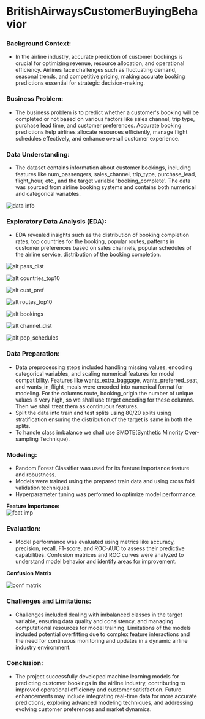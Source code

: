 # BritishAirwaysCustomerBuyingBehavior

<!-- ### The main responsibilities:

 - Completed a simulation focusing on how data science is a critical component
   of British Airways success.
 - Scraped and analysed customer review data to uncover findings,
 - Built a predictive model to understand factors that influence buying
   behaviour.
-->
  
 ### **Background Context**:

- In the airline industry, accurate prediction of customer bookings is crucial for optimizing revenue, resource allocation, and operational efficiency. Airlines face challenges such as fluctuating demand, seasonal trends, and competitive pricing, making accurate booking predictions essential for strategic decision-making.

### **Business Problem**:

- The business problem is to predict whether a customer's booking will be completed or not based on various factors like sales channel, trip type, purchase lead time, and customer preferences. Accurate booking predictions help airlines allocate resources efficiently, manage flight schedules effectively, and enhance overall customer experience.

### **Data Understanding**:

- The dataset contains information about customer bookings, including features like num_passengers, sales_channel, trip_type, purchase_lead, flight_hour, etc., and the target variable 'booking_complete'. The data was sourced from airline booking systems and contains both numerical and categorical variables.

![data info](./images/data_dict.png)

### **Exploratory Data Analysis (EDA)**:

- EDA revealed insights such as the distribution of booking completion rates, top countries for the booking, popular routes, patterns in customer preferences based on sales channels, popular schedules of the airline service, distribution of the booking completion.


![alt pass_dist](./images/pass_dist.png)  


![alt countries_top10](./images/countries_top10.png)  


![alt cust_pref](./images/cust_pref.png)  



![alt routes_top10](./images/routes_top10.png)  



![alt bookings](./images/bookings.png)  



![alt channel_dist](./images/channel_dist.png)  



![alt pop_schedules](./images/pop_schedules.png)  






### **Data Preparation**:

- Data preprocessing steps included handling missing values, encoding categorical variables, and scaling numerical features for model compatibility. Features like wants_extra_baggage, wants_preferred_seat, and wants_in_flight_meals were encoded into numerical format for modeling. For the columns route, booking_origin the number of unique values is very high, so we shall use target encoding for these columns. Then we shall treat them as continuous features.
- Split the data into train and test splits using 80/20 splits using stratification ensuring the distribution of the target is same in both the splits.
- To handle class imbalance we shall use SMOTE(Synthetic Minority Over-sampling Technique).

### **Modeling**:

- Random Forest Classifier was used for its feature importance feature and robustness.
- Models were trained using the prepared train data and using cross fold validation techniques.
- Hyperparameter tuning was performed to optimize model performance.

**Feature Importance:**  
![feat imp](./images/rf_featureimp.png)

### **Evaluation**:

- Model performance was evaluated using metrics like accuracy, precision, recall, F1-score, and ROC-AUC to assess their predictive capabilities. Confusion matrices and ROC curves were analyzed to understand model behavior and identify areas for improvement.

**Confusion Matrix**  

![conf matrix](./images/confusion_matrix.png)

### **Challenges and Limitations**:

- Challenges included dealing with imbalanced classes in the target variable, ensuring data quality and consistency, and managing computational resources for model training. Limitations of the models included potential overfitting due to complex feature interactions and the need for continuous monitoring and updates in a dynamic airline industry environment.

### **Conclusion**:

- The project successfully developed machine learning models for predicting customer bookings in the airline industry, contributing to improved operational efficiency and customer satisfaction. Future enhancements may include integrating real-time data for more accurate predictions, exploring advanced modeling techniques, and addressing evolving customer preferences and market dynamics.
